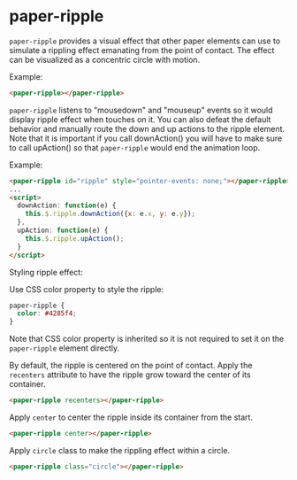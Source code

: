 paper-ripple
============

`paper-ripple` provides a visual effect that other paper elements can
use to simulate a rippling effect emanating from the point of contact.  The
effect can be visualized as a concentric circle with motion.

Example:

```html
<paper-ripple></paper-ripple>
```

`paper-ripple` listens to "mousedown" and "mouseup" events so it would display ripple
effect when touches on it.  You can also defeat the default behavior and
manually route the down and up actions to the ripple element.  Note that it is
important if you call downAction() you will have to make sure to call
upAction() so that `paper-ripple` would end the animation loop.

Example:

```html
<paper-ripple id="ripple" style="pointer-events: none;"></paper-ripple>
...
<script>
  downAction: function(e) {
    this.$.ripple.downAction({x: e.x, y: e.y});
  },
  upAction: function(e) {
    this.$.ripple.upAction();
  }
</script>
```

Styling ripple effect:

Use CSS color property to style the ripple:

```css
paper-ripple {
  color: #4285f4;
}
```

Note that CSS color property is inherited so it is not required to set it on
the `paper-ripple` element directly.


By default, the ripple is centered on the point of contact. Apply the ``recenters`` attribute to have the ripple grow toward the center of its container.

```html
<paper-ripple recenters></paper-ripple>
```

Apply `center` to center the ripple inside its container from the start.

```html
<paper-ripple center></paper-ripple>
```

Apply `circle` class to make the rippling effect within a circle.

```html
<paper-ripple class="circle"></paper-ripple>
```
